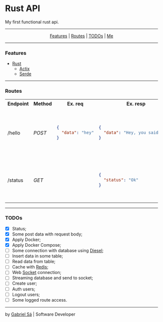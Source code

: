 # Rust API

My first functional rust api.

---

<center>


[Features](#Features) |
[Routes](#Routes) |
[TODOs](#TODOs) |
[Me](https://github.com/gabrielhjs)


</center>

---

### Features

* [Rust](https://www.rust-lang.org)
   * [Actix](https://actix.rs/)
    * [Serde](https://serde.rs/)

---

### Routes

<table>
<tr>
<th>Endpoint</th>
<th>Method</th>
<th>Ex. req</th>
<th>Ex. resp</th>
<th>Function</th>
</tr>

<tr>
<td>/hello</td>
<td><i>POST</i></td>
<td>

```json
{
  "data": "hey"
}
```

</td>
<td>

```json
{
  "data": "Hey, you said: hey"
}
```

</td>
<td><i>
The response says what you entered in the date field.
</i></td>

</tr>

<tr>
<td>/status</td>
<td><i>GET</i></td>
<td></td>
<td>

```json
{
  "status": "Ok"
}
```

</td>
<td><i>
The response shows the current status of the api.
</i></td>

</tr>
</table>

---

### TODOs

* [x] Status;
* [x] Some post data with request body;
* [x] Apply Docker;
* [x] Apply Docker Compose;
* [ ] Some connection with database using [Diesel](https://diesel.rs/);
* [ ] Insert data in some table;
* [ ] Read data from table;
* [ ] Cache with [Redis](https://redis.io/);
* [ ] Web [Socket](https://actix.rs/docs/websockets/) connection;
* [ ] Streaming database and send to socket;
* [ ] Create user;
* [ ] Auth users;
* [ ] Logout users;
* [ ] Some logged route access.

---

by [Gabriel Sá](https://github.com/gabrielhjs) | Software Developer

